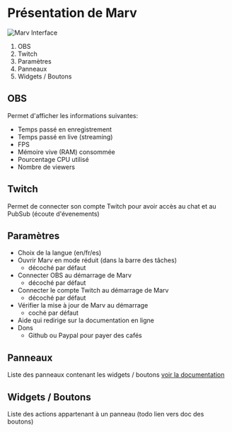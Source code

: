 # Présentation de Marv

![Marv Interface](/assets/images/docs/marv_interface.png)

1. OBS
2. Twitch
3. Paramètres
4. Panneaux
5. Widgets / Boutons

## OBS
Permet d'afficher les informations suivantes:
- Temps passé en enregistrement
- Temps passé en live (streaming)
- FPS
- Mémoire vive (RAM) consommée
- Pourcentage CPU utilisé
- Nombre de viewers

## Twitch
Permet de connecter son compte Twitch pour avoir accès au chat et au PubSub (écoute d'évenements)

## Paramètres
- Choix de la langue (en/fr/es)
- Ouvrir Marv en mode réduit (dans la barre des tâches)
  - décoché par défaut
- Connecter OBS au démarrage de Marv
  - décoché par défaut
- Connecter le compte Twitch au démarrage de Marv
  - décoché par défaut
- Vérifier la mise à jour de Marv au démarrage
  - coché par défaut
- Aide qui redirige sur la documentation en ligne
- Dons
  - Github ou Paypal pour payer des cafés

## Panneaux
Liste des panneaux contenant les widgets / boutons [voir la documentation](/fr/docs/panneaux)

## Widgets / Boutons
Liste des actions appartenant à un panneau (todo lien vers doc des boutons)